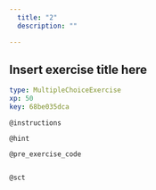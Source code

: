 ```yaml
---
  title: "2"
  description: ""

---
```

## Insert exercise title here

```yaml
type: MultipleChoiceExercise 
xp: 50 
key: 68be035dca   
```



`@instructions`


`@hint`


`@pre_exercise_code`

```{python}

```



`@sct`

```{python}

```






